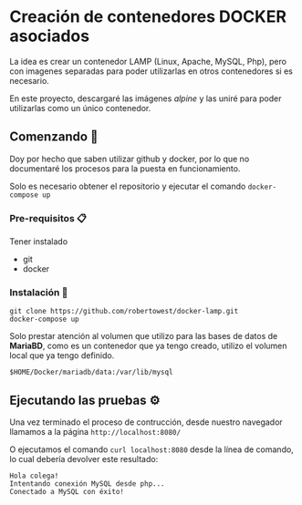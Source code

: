 # Creación de contenedores DOCKER asociados

La idea es crear un contenedor LAMP (Linux, Apache, MySQL, Php), pero con imagenes separadas para poder utilizarlas en otros contenedores si es necesario.

En este proyecto, descargaré las imágenes _alpine_ y las uniré para poder utilizarlas como un único contenedor.


## Comenzando 🚀

Doy por hecho que saben utilizar github y docker, por lo que no documentaré los procesos para la puesta en funcionamiento.

Solo es necesario obtener el repositorio y ejecutar el comando `docker-compose up`


### Pre-requisitos 📋

Tener instalado
* git
* docker


### Instalación 🔧

```
git clone https://github.com/robertowest/docker-lamp.git
docker-compose up
```

Solo prestar atención al volumen que utilizo para las bases de datos de **MariaBD**, como es un contenedor que ya tengo creado, utilizo el volumen local que ya tengo definido. 

`$HOME/Docker/mariadb/data:/var/lib/mysql`


## Ejecutando las pruebas ⚙️

Una vez terminado el proceso de contrucción, desde nuestro navegador llamamos a la página `http://localhost:8080/`

O ejecutamos el comando `curl localhost:8080` desde la línea de comando, lo cual debería devolver este resultado:

```text
Hola colega!
Intentando conexión MySQL desde php...
Conectado a MySQL con éxito!
```
